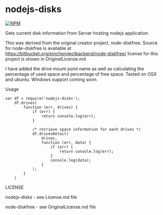 nodejs-disks
============

[![NPM](https://nodei.co/npm/nodejs-disks.png?downloads=true&stars=true)](https://nodei.co/npm/nodejs-disks/)

Gets current disk information from Server hosting nodejs application.

This was derived from the original creator project, node-diskfree. Source for node-diskfree is available at https://bitbucket.org/pinchprojectbackend/node-diskfree/ license for this project is shown in OriginalLicense.md

I have added the drive mount point name as well as calculating the percentage of used space and percentage of free space. Tested on OSX and ubuntu.
Windows support coming soon.

Usage


    var df = require('nodejs-disks');
        df.drives(
            function (err, drives) {
                if (err) {
                    return console.log(err);
                }

                /* retrieve space information for each drives */
                df.drivesDetail(
                    drives,
                    function (err, data) {
                        if (err) {
                            return console.log(err);
                        }
                        console.log(data);
                    }
                );
            }
        )


LICENSE

nodejs-disks - see License.md file

node-diskfree - see OriginalLicense.md file


